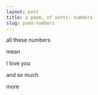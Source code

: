 ```yaml
---
layout: post
title: a poem, of sorts: numbers
slug: poem-numbers
---
```


all these numbers

mean

I love you

and so much

more